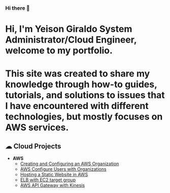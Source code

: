 ### Hi there 👋

# Hi, I'm Yeison Giraldo System Administrator/Cloud Engineer, welcome to my portfolio.

# This site was created to share my knowledge through how-to guides, tutorials, and solutions to issues that I have encountered with different technologies, but mostly focuses on AWS services.

<h2> ☁ Cloud Projects</h2>
  
- <b>AWS</b>
  - [Creating and Configuring an AWS Organization](https://giraldoyeison.github.io/CreatingOrganizations)
  - [AWS Configure Users with Organizations](https://giraldoyeison.github.io/ConfUsersWithOrganization/)
  - [Hosting a Static Website in AWS](https://giraldoyeison.github.io/AWShostingStaticSite/)
  - [ELB with EC2 target group](https://giraldoyeison.github.io/AWSELBwithEC2/)
  - [AWS API Gateway with Kinesis](https://giraldoyeison.github.io/APIGateway/)

<!--
**GiraldoYeison/GiraldoYeison** is a ✨ _special_ ✨ repository because its `README.md` (this file) appears on your GitHub profile.



Here are some ideas to get you started:

- 🔭 I’m currently working on ...
- 🌱 I’m currently learning ...
- 👯 I’m looking to collaborate on ...
- 🤔 I’m looking for help with ...
- 💬 Ask me about ...
- 📫 How to reach me: ...
- 😄 Pronouns: ...
- ⚡ Fun fact: ...
-->
